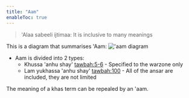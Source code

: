 ```yaml
---
title: "Aam"
enableToc: true
---
```


> 'Alaa sabeeli ijtimaa: It is inclusive to many meanings


This is a diagram that summarises 'Aam:
!['aam diagram](Usul%20Fiqh/Quranic%20words/'aam%20diagram.canvas)
- Aam is divided into 2 types:
	- Khussa 'anhu shay' [tawbah:5-6](https://quran.com/9?startingVerse=6) - Specified to the warzone only
	- Lam yukhassa 'anhu shay' [tawbah:100](https://quran.com/9?startingVerse=100)  - All of the ansar are included, they are not limited

The meaning of a khas term can be repealed by an 'aam.